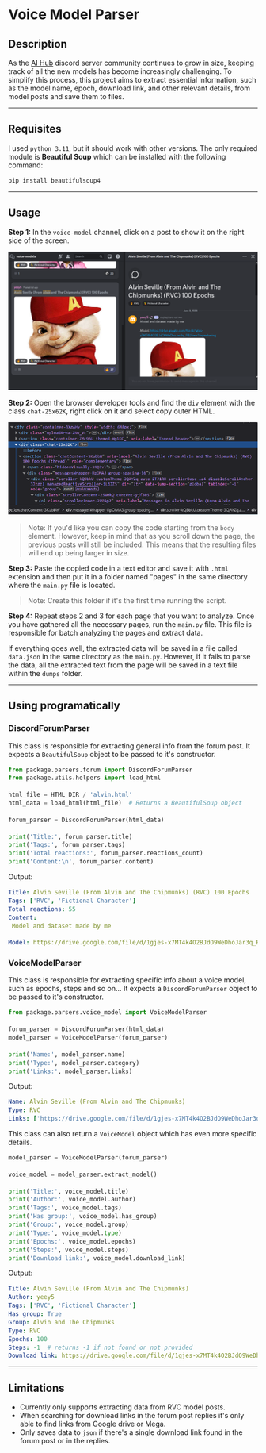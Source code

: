# **Voice Model Parser**

## **Description**

As the [AI Hub](discord.gg/aihub "AI Hub") discord server community continues to grow in size, keeping track of all the new models has become increasingly challenging. To simplify this process, this project aims to extract essential information, such as the model name, epoch, download link, and other relevant details, from model posts and save them to files.

---

## **Requisites**

I used `python 3.11`, but it should work with other versions. The only required module is **Beautiful Soup** which can be installed with the following command:

```bash
pip install beautifulsoup4
```

---

## **Usage**

**Step 1:** In the `voice-model` channel, click on a post to show it on the right side of the screen.

![screenshots/screenshot1.png](./screenshots/screenshot1.png "Step 1")

**Step 2:** Open the browser developer tools and find the `div` element with the class `chat-25x62K`, right click on it and select copy outer HTML.

![screenshots/screenshot2.png](./screenshots/screenshot2.png "Step 2")

> Note: If you'd like you can copy the code starting from the `body` element. However, keep in mind that as you scroll down the page, the previous posts will still be included. This means that the resulting files will end up being larger in size.

**Step 3:** Paste the copied code in a text editor and save it with `.html` extension and then put it in a folder named "pages" in the same directory where the `main.py` file is located.

> Note: Create this folder if it's the first time running the script.

**Step 4:** Repeat steps 2 and 3 for each page that you want to analyze. Once you have gathered all the necessary pages, run the `main.py` file. This file is responsible for batch analyzing the pages and extract data.

If everything goes well, the extracted data will be saved in a file called `data.json` in the same directory as the `main.py`. However, if it fails to parse the data, all the extracted text from the page will be saved in a text file within the `dumps` folder.

---

## **Using programatically**

### DiscordForumParser

This class is responsible for extracting general info from the forum post. It expects a `BeautifulSoup` object to be passed to it's constructor.
 
```python
from package.parsers.forum import DiscordForumParser
from package.utils.helpers import load_html

html_file = HTML_DIR / 'alvin.html'
html_data = load_html(html_file)  # Returns a BeautifulSoup object

forum_parser = DiscordForumParser(html_data)

print('Title:', forum_parser.title)
print('Tags:', forum_parser.tags)
print('Total reactions:', forum_parser.reactions_count)
print('Content:\n', forum_parser.content)
```

Output:

```yaml
Title: Alvin Seville (From Alvin and The Chipmunks) (RVC) 100 Epochs
Tags: ['RVC', 'Fictional Character']
Total reactions: 55
Content:
 Model and dataset made by me

Model: https://drive.google.com/file/d/1gjes-x7MT4k4O2BJdO9WeDhoJar3q_RB/view?usp=sharing
```

### VoiceModelParser

This class is responsible for extracting specific info about a voice model, such as epochs, steps and so on... It expects a `DiscordForumParser` object to be passed to it's constructor.

```python
from package.parsers.voice_model import VoiceModelParser

forum_parser = DiscordForumParser(html_data)
model_parser = VoiceModelParser(forum_parser)

print('Name:', model_parser.name)
print('Type:', model_parser.category)
print('Links:', model_parser.links)

```

Output:

```yaml
Name: Alvin Seville (From Alvin and The Chipmunks)
Type: RVC
Links: ['https://drive.google.com/file/d/1gjes-x7MT4k4O2BJdO9WeDhoJar3q_RB/view?usp=sharing']
```

This class can also return a `VoiceModel` object which has even more specific details.

```python
model_parser = VoiceModelParser(forum_parser)

voice_model = model_parser.extract_model()

print('Title:', voice_model.title)
print('Author:', voice_model.author)
print('Tags:', voice_model.tags)
print('Has group:', voice_model.has_group)
print('Group:', voice_model.group)
print('Type:', voice_model.type)
print('Epochs:', voice_model.epochs)
print('Steps:', voice_model.steps)
print('Download link:', voice_model.download_link)
```

Output:

```yaml
Title: Alvin Seville (From Alvin and The Chipmunks)
Author: yeey5
Tags: ['RVC', 'Fictional Character']
Has group: True
Group: Alvin and The Chipmunks
Type: RVC
Epochs: 100
Steps: -1  # returns -1 if not found or not provided
Download link: https://drive.google.com/file/d/1gjes-x7MT4k4O2BJdO9WeDhoJar3q_RB/view?usp=sharing
```

---

## **Limitations**

- Currently only supports extracting data from RVC model posts.
- When searching for download links in the forum post replies it's only able to find links from Google drive or Mega.
- Only saves data to `json` if there's a single download link found in the forum post or in the replies.
